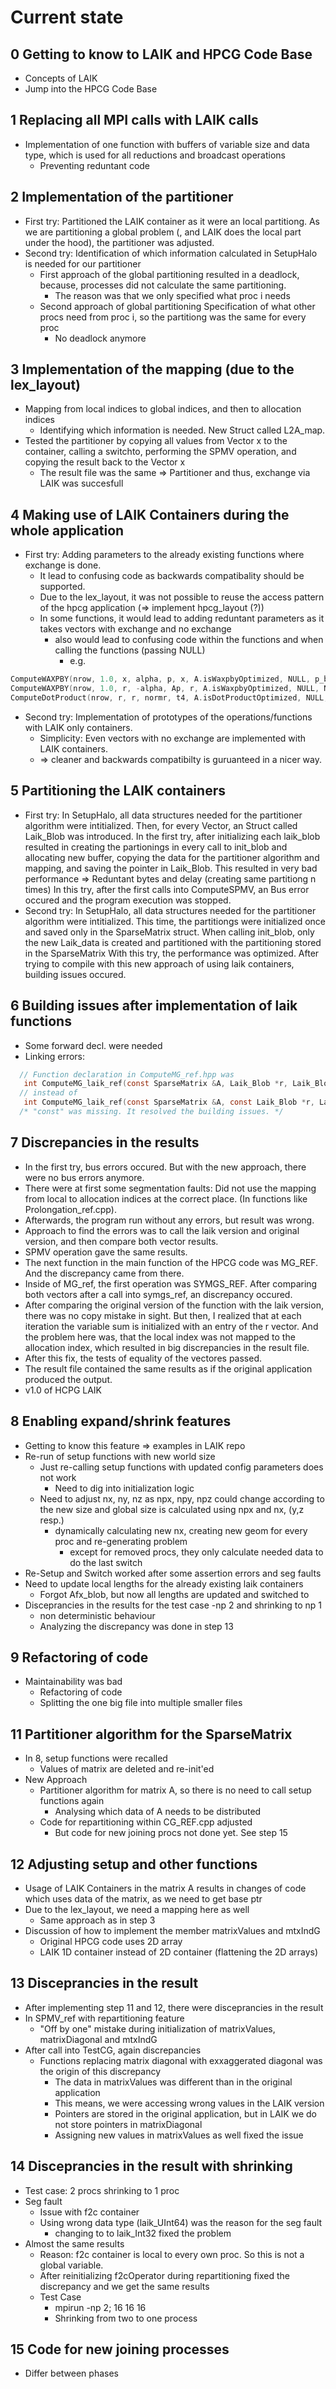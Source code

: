# Current state

## 0 Getting to know to LAIK and HPCG Code Base

* Concepts of LAIK
* Jump into the HPCG Code Base

## 1 Replacing all MPI calls with LAIK calls

* Implementation of one function  with buffers of variable size and data type, which is used for all reductions and broadcast operations
  * Preventing reduntant code

## 2 Implementation of the partitioner

* First try: Partitioned the LAIK container as it were an local partitiong. As we are partitioning a global problem (, and LAIK does the local part under the hood), the partitioner was adjusted.  
* Second try: Identification of which information calculated in SetupHalo is needed for our partitioner
  * First approach of the global partitioning resulted in a deadlock, because, processes did not calculate the same partitioning.
    * The reason was that we only specified what proc i needs
  * Second approach of global partitioning Specification of what other procs need from proc i, so the partitiong was the same for every proc
    * No deadlock anymore

## 3 Implementation of the mapping (due to the lex_layout)

* Mapping from local indices to global indices, and then to allocation indices
  * Identifying which information is needed. New Struct called L2A_map.
* Tested the partitioner by copying all values from Vector x to the container, calling a switchto, performing the SPMV operation, and copying the result back to the Vector x
  * The result file was the same => Partitioner and thus, exchange via LAIK was succesfull

## 4 Making use of LAIK Containers during the whole application

* First try: Adding parameters to the already existing functions where exchange is done.
  * It lead to confusing code as backwards compatibality should be supported.
  * Due to the lex_layout, it was not possible to reuse the access pattern of the hpcg application (=> implement hpcg_layout (?))
  * In some functions, it would lead to adding reduntant parameters as it takes vectors with exchange and no exchange
    * also would lead to confusing code within the functions and when calling the functions (passing NULL)
      * e.g.

```c
ComputeWAXPBY(nrow, 1.0, x, alpha, p, x, A.isWaxpbyOptimized, NULL, p_blob, NULL);
ComputeWAXPBY(nrow, 1.0, r, -alpha, Ap, r, A.isWaxpbyOptimized, NULL, NULL, NULL); 
ComputeDotProduct(nrow, r, r, normr, t4, A.isDotProductOptimized, NULL, NULL);
```

* Second try: Implementation of prototypes of the operations/functions with LAIK only containers.
  * Simplicity: Even vectors with no exchange are implemented with LAIK containers.
  * => cleaner and backwards compatibilty is guruanteed in a nicer way.

## 5 Partitioning the LAIK containers

* First try: In SetupHalo, all data structures needed for the partitioner algorithm were intitialized.
   Then, for every Vector, an Struct called Laik_Blob was introduced.
   In the first try, after initializing each laik_blob resulted in creating the partionings in every call to init_blob and allocating new buffer, copying the data for the partitioner algorithm and mapping, and saving the pointer in Laik_Blob.
   This resulted in very bad performance => Reduntant bytes and delay (creating same partitiong n times)
   In this try, after the first calls into ComputeSPMV, an Bus error occured and the program execution was stopped.
* Second try:
  In SetupHalo, all data structures needed for the partitioner algorithm were intitialized.
  This time, the partitiongs were initialized once and saved only in the SparseMatrix struct.
  When calling init_blob, only the new Laik_data is created and partitioned with the partitioning stored in the SparseMatrix
  With this try, the performance was optimized. After trying to compile with this new approach of using laik containers, building issues occured.

## 6 Building issues after implementation of laik functions

* Some forward decl. were needed
* Linking errors:

```c
  // Function declaration in ComputeMG_ref.hpp was
   int ComputeMG_laik_ref(const SparseMatrix &A, Laik_Blob *r, Laik_Blob *x);
  // instead of
   int ComputeMG_laik_ref(const SparseMatrix &A, const Laik_Blob *r, Laik_Blob *x);
  /* "const" was missing. It resolved the building issues. */
```

## 7 Discrepancies in the results

* In the first try, bus errors occured. But with the new approach, there were no bus errors anymore.
* There were at first some segmentation faults:
  Did not use the mapping from local to allocation indices at the correct place. (In functions like Prolongation_ref.cpp).
* Afterwards, the program run without any errors, but result was wrong.
* Approach to find the errors was to call the laik version and original version, and then compare both vector results.
* SPMV operation gave the same results.
* The next function in the main function of the HPCG code was MG_REF. And the discrepancy came from there.
* Inside of MG_ref, the first operation was SYMGS_REF. After comparing both vectors after a call into symgs_ref, an discrepancy occured.
* After comparing the original version of the function with the laik version, there was no copy mistake in sight.
  But then, I realized that at each iteration the variable sum is initialized with an entry of the r vector.
  And the problem here was, that the local index was not mapped to the allocation index, which resulted in big discrepancies in the result file.
* After this fix, the tests of equality of the vectores passed.
* The result file contained the same results as if the original application produced the output.
* v1.0 of HCPG LAIK

## 8 Enabling expand/shrink features

* Getting to know this feature => examples in LAIK repo
* Re-run of setup functions with new world size
  * Just re-calling setup functions with updated config parameters does not work
    * Need to dig into initialization logic
  * Need to adjust nx, ny, nz as npx, npy, npz could change according to the new size and global size is calculated using npx and nx, (y,z resp.)
    * dynamically calculating new nx, creating new geom for every proc and re-generating problem
      * except for removed procs, they only calculate needed data to do the last switch
* Re-Setup and Switch worked after some assertion errors and seg faults
* Need to update local lengths for the already existing laik containers
  * Forgot Afx_blob, but now all lengths are updated and switched to
* Disceprancies in the results for the test case -np 2 and shrinking to np 1
  * non deterministic behaviour
  * Analyzing the discrepancy was done in step 13

## 9 Refactoring of code

* Maintainability was bad
  * Refactoring of code
  * Splitting the one big file into multiple smaller files

## 11 Partitioner algorithm for the SparseMatrix

* In 8, setup functions were recalled
  * Values of matrix are deleted and re-init'ed
* New Approach
  * Partitioner algorithm for matrix A, so there is no need to call setup functions again
    * Analysing which data of A needs to be distributed
  * Code for repartitioning within CG_REF.cpp adjusted
    * But code for new joining procs not done yet. See step 15

## 12 Adjusting setup and other functions

* Usage of LAIK Containers in the matrix A results in changes of code which uses data of the matrix, as we need to get base ptr
* Due to the lex_layout, we need a mapping here as well
  * Same approach as in step 3
* Discussion of how to implement the member matrixValues and mtxIndG
  * Original HPCG code uses 2D array
  * LAIK 1D container instead of 2D container (flattening the 2D arrays)

## 13 Disceprancies in the result

* After implementing step 11 and 12, there were disceprancies in the result
* In SPMV_ref with repartitioning feature
  * "Off by one" mistake during initialization of matrixValues, matrixDiagonal and mtxIndG
* After call into TestCG, again discrepancies
  * Functions replacing matrix diagonal with exxaggerated diagonal was the origin of this discrepancy
    * The data in matrixValues was different than in the original application
    * This means, we were accessing wrong values in the LAIK version
    * Pointers are stored in the original application, but in LAIK we do not store pointers in matrixDiagonal
    * Assigning new values in matrixValues as well fixed the issue

## 14 Disceprancies in the result with shrinking

* Test case: 2 procs shrinking to 1 proc
* Seg fault
  * Issue with f2c container
  * Using wrong data type (laik_UInt64) was the reason for the seg fault
    * changing to to laik_Int32 fixed the problem
* Almost the same results
  * Reason: f2c container is local to every own proc. So this is not a global variable.
  * After reinitializing f2cOperator during repartitioning fixed the discrepancy and we get the same results
  * Test Case
    * mpirun -np 2; 16 16 16
    * Shrinking from two to one process

## 15 Code for new joining processes

* Differ between phases
